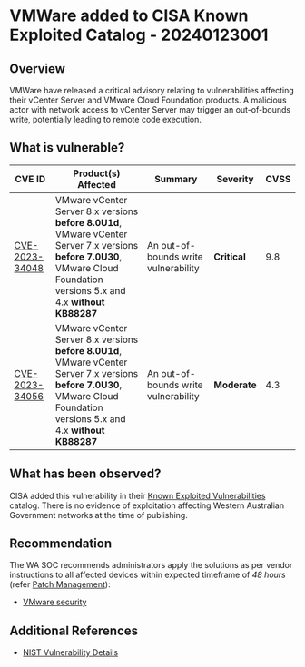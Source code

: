# VMWare added to CISA Known Exploited Catalog - 20240123001

## Overview

VMWare have released a critical advisory relating to vulnerabilities affecting their vCenter Server and VMware Cloud Foundation products. A malicious actor with network access to vCenter Server may trigger an out-of-bounds write, potentially leading to remote code execution.

## What is vulnerable?

| CVE ID                                                            | Product(s) Affected                                                                                 | Summary                                        | Severity     | CVSS |
| ----------------------------------------------------------------- | --------------------------------------------------------------------------------------------------- | ---------------------------------------------- | ------------ | ---- |
| [CVE-2023-34048](https://nvd.nist.gov/vuln/detail/CVE-2023-34048) | VMware vCenter Server 8.x versions **before 8.0U1d**, VMware vCenter Server 7.x versions **before 7.0U30**, VMware Cloud Foundation versions 5.x and 4.x **without KB88287**  | An out-of-bounds write vulnerability           | **Critical** | 9.8  |
| [CVE-2023-34056](https://nvd.nist.gov/vuln/detail/CVE-2023-34056) | VMware vCenter Server 8.x versions **before 8.0U1d**, VMware vCenter Server 7.x versions **before 7.0U30**, VMware Cloud Foundation versions 5.x and 4.x **without KB88287**  | An out-of-bounds write vulnerability | **Moderate** | 4.3  |

## What has been observed?

CISA added this vulnerability in their [Known Exploited Vulnerabilities](https://www.cisa.gov/known-exploited-vulnerabilities-catalog) catalog. There is no evidence of exploitation affecting Western Australian Government networks at the time of publishing.

## Recommendation

The WA SOC recommends administrators apply the solutions as per vendor instructions to all affected devices within expected timeframe of *48 hours* (refer [Patch Management](../guidelines/patch-management.md)):

- [VMware security](https://www.vmware.com/security/advisories/VMSA-2023-0023.html)

## Additional References

- [NIST Vulnerability Details ](https://nvd.nist.gov/vuln/detail/CVE-2023-34056)
